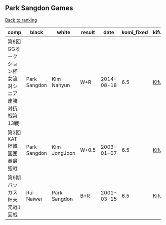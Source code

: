 ## Park Sangdon Games

[Back to ranking](index.md)




| **comp** | **black** | **white** | **result** | **date** | **komi_fixed** | **kifu** | 
| --- | --- | --- | --- | --- | --- | --- |
| 第8回GGオークション杯女流対シニア連勝対抗戦第13戦 | Park Sangdon | Kim Nahyun | W+R | 2014-08-18 | 6.5 | [Kifu](https://kifudepot.net/kifucontents.php?id=liMVFlYwZYFdl2wHDnSTow%3D%3D) | 
| 第3回KAT杯韓国囲碁最強戦 | Park Sangdon | Kim JongJoon | W+0.5 | 2003-01-07 | 6.5 | [Kifu](https://kifudepot.net/kifucontents.php?id=F8CLU81yAz8khTzx0VKiOQ%3D%3D) | 
| 第6期バッカス杯天元戦1回戦 | Rui Naiwei | Park Sangdon | B+R | 2001-03-15 | 6.5 | [Kifu](https://kifudepot.net/kifucontents.php?id=pfWY4IhCz6k0eJW26R38AQ%3D%3D) |




